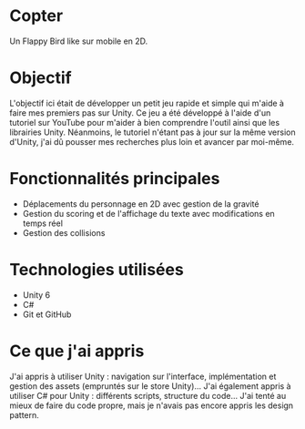 # Copter
Un Flappy Bird like sur mobile en 2D.

# Objectif
L'objectif ici était de développer un petit jeu rapide et simple qui m'aide à faire mes premiers pas sur Unity.
Ce jeu a été développé à l'aide d'un tutoriel sur YouTube pour m'aider à bien comprendre l'outil ainsi que les librairies Unity.
Néanmoins, le tutoriel n'étant pas à jour sur la même version d'Unity, j'ai dû pousser mes recherches plus loin et avancer par moi-même.

# Fonctionnalités principales
- Déplacements du personnage en 2D avec gestion de la gravité
- Gestion du scoring et de l'affichage du texte avec modifications en temps réel
- Gestion des collisions

# Technologies utilisées
- Unity 6
- C#
- Git et GitHub

# Ce que j'ai appris
J'ai appris à utiliser Unity : navigation sur l'interface, implémentation et gestion des assets (empruntés sur le store Unity)...
J'ai également appris à utiliser C# pour Unity : différents scripts, structure du code... J'ai tenté au mieux de faire du code propre, mais je n'avais pas encore appris les design pattern.
